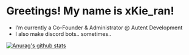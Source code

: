 # Greetings! My name is xKie_ran!

- I’m currently a Co-Founder & Administrator @ Autent Development
- I also make discord bots.. sometimes..


[![Anurag's github stats](https://github-readme-stats.vercel.app/api?username=Siushie)](https://github.com/anuraghazra/github-readme-stats)
